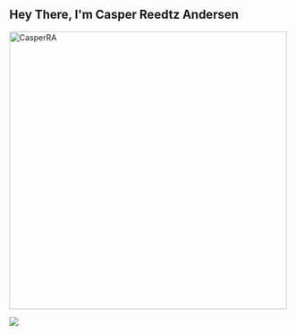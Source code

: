 ## Hey There, I'm Casper Reedtz Andersen
<p><img align="center" width="496px" src="https://github-readme-stats.vercel.app/api/top-langs?username=CasperRA&show_icons=true&locale=en&layout=compact&theme=radical" alt="CasperRA" /></p>
<!-- streak-->
<img src="http://github-readme-streak-stats.herokuapp.com/?user=CasperRA&theme=radical&fire=yellow&currStreakNum=yellow">
<!--
<!--
**CasperRA/CasperRA** is a ✨ _special_ ✨ repository because its `README.md` (this file) appears on your GitHub profile.
-->
